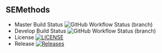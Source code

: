 ## SEMethods

  * Master Build Status ![GitHub Workflow Status (branch)](https://img.shields.io/github/actions/workflow/status/LeoRojboonthueng/sem/main.yml?branch=master)
  * Develop Build Status ![GitHub Workflow Status (branch)](https://img.shields.io/github/actions/workflow/status/LeoRojboonthueng/sem/main.yml?branch=develop)
  * License [![LICENSE](https://img.shields.io/github/license/LeoRojboonthueng/sem.svg?style=flat-square)](https://github.com/<github-username>/sem/blob/master/LICENSE)
  * Release [![Releases](https://img.shields.io/github/release/LeoRojboonthueng/sem/all.svg?style=flat-square)](https://github.com/LeoRojboonthueng/sem/releases)

